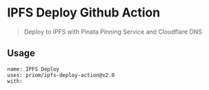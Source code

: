 # IPFS Deploy Github Action

> Deploy to IPFS with Pinata Pinning Service and Cloudflare DNS

## Usage
```
name: IPFS Deploy
uses: priom/ipfs-deploy-action@v2.0
with:

```